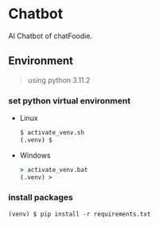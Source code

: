 # Chatbot

AI Chatbot of chatFoodie.

## Environment
> using python 3.11.2

### set python virtual environment
* Linux  
    ```sh
    $ activate_venv.sh
    (.venv) $
    ```
* Windows  
    ```cmd
    > activate_venv.bat
    (.venv) >
    ```

### install packages
```shell
(venv) $ pip install -r requirements.txt
```